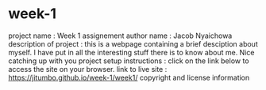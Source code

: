 # week-1
project name : Week 1 assignement
author name : Jacob Nyaichowa
description of project : this is a webpage containing a brief desciption about myself. I have put in all the interesting stuff there is to know about me. Nice catching up with you
project setup instructions : click on the link below to access the site on your browser.
link to live site : https://jitumbo.github.io/week-1/week1/
copyright and license information
